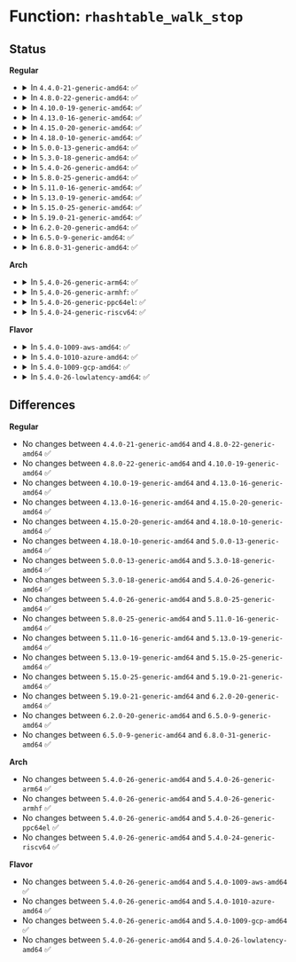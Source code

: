 # Function: <code>rhashtable_walk_stop</code>

## Status
<b>Regular</b>
<ul>
<li>
<details>
<summary>In <code>4.4.0-21-generic-amd64</code>: ✅</summary>

```c
void rhashtable_walk_stop(struct rhashtable_iter * iter)
```

```json
{
  "name": "rhashtable_walk_stop",
  "collision_type": "Unique Global",
  "inline_type": "No",
  "funcs": [
    {
      "addr": 18446744071583039008,
      "name": "rhashtable_walk_stop",
      "external": true,
      "loc": "lib/rhashtable.c:646",
      "file": "lib/rhashtable.c",
      "inline": "seen, unknown",
      "caller_inline": [],
      "caller_func": [
        "net/netlink/af_netlink.c:netlink_seq_stop",
        "net/netlink/af_netlink.c:__netlink_seq_next"
      ]
    }
  ],
  "symbols": [
    {
      "addr": 18446744071583039008,
      "name": "rhashtable_walk_stop",
      "section": ".text",
      "bind": "STB_GLOBAL",
      "size": 119
    }
  ]
}
```
</details>
</li>
<li>
<details>
<summary>In <code>4.8.0-22-generic-amd64</code>: ✅</summary>

```c
void rhashtable_walk_stop(struct rhashtable_iter * iter)
```

```json
{
  "name": "rhashtable_walk_stop",
  "collision_type": "Unique Global",
  "inline_type": "No",
  "funcs": [
    {
      "addr": 18446744071583331648,
      "name": "rhashtable_walk_stop",
      "external": true,
      "loc": "lib/rhashtable.c:651",
      "file": "lib/rhashtable.c",
      "inline": "seen, unknown",
      "caller_inline": [],
      "caller_func": [
        "net/netlink/af_netlink.c:netlink_seq_stop",
        "net/netlink/af_netlink.c:__netlink_seq_next"
      ]
    }
  ],
  "symbols": [
    {
      "addr": 18446744071583331648,
      "name": "rhashtable_walk_stop",
      "section": ".text",
      "bind": "STB_GLOBAL",
      "size": 115
    }
  ]
}
```
</details>
</li>
<li>
<details>
<summary>In <code>4.10.0-19-generic-amd64</code>: ✅</summary>

```c
void rhashtable_walk_stop(struct rhashtable_iter * iter)
```

```json
{
  "name": "rhashtable_walk_stop",
  "collision_type": "Unique Global",
  "inline_type": "No",
  "funcs": [
    {
      "addr": 18446744071583456896,
      "name": "rhashtable_walk_stop",
      "external": true,
      "loc": "lib/rhashtable.c:757",
      "file": "lib/rhashtable.c",
      "inline": "seen, unknown",
      "caller_inline": [],
      "caller_func": [
        "net/netlink/af_netlink.c:netlink_seq_stop",
        "net/netlink/af_netlink.c:__netlink_seq_next",
        "net/ipv6/seg6.c:seg6_genl_dumphmac"
      ]
    }
  ],
  "symbols": [
    {
      "addr": 18446744071583456896,
      "name": "rhashtable_walk_stop",
      "section": ".text",
      "bind": "STB_GLOBAL",
      "size": 112
    }
  ]
}
```
</details>
</li>
<li>
<details>
<summary>In <code>4.13.0-16-generic-amd64</code>: ✅</summary>

```c
void rhashtable_walk_stop(struct rhashtable_iter * iter)
```

```json
{
  "name": "rhashtable_walk_stop",
  "collision_type": "Unique Global",
  "inline_type": "No",
  "funcs": [
    {
      "addr": 18446744071583477344,
      "name": "rhashtable_walk_stop",
      "external": true,
      "loc": "lib/rhashtable.c:851",
      "file": "lib/rhashtable.c",
      "inline": "seen, unknown",
      "caller_inline": [],
      "caller_func": [
        "net/netlink/af_netlink.c:netlink_seq_stop",
        "net/netlink/af_netlink.c:__netlink_seq_next",
        "net/ipv6/seg6.c:seg6_genl_dumphmac"
      ]
    }
  ],
  "symbols": [
    {
      "addr": 18446744071583477344,
      "name": "rhashtable_walk_stop",
      "section": ".text",
      "bind": "STB_GLOBAL",
      "size": 112
    }
  ]
}
```
</details>
</li>
<li>
<details>
<summary>In <code>4.15.0-20-generic-amd64</code>: ✅</summary>

```c
void rhashtable_walk_stop(struct rhashtable_iter * iter)
```

```json
{
  "name": "rhashtable_walk_stop",
  "collision_type": "Unique Global",
  "inline_type": "No",
  "funcs": [
    {
      "addr": 18446744071583658304,
      "name": "rhashtable_walk_stop",
      "external": true,
      "loc": "lib/rhashtable.c:854",
      "file": "lib/rhashtable.c",
      "inline": "seen, unknown",
      "caller_inline": [],
      "caller_func": [
        "net/netlink/af_netlink.c:netlink_seq_stop",
        "net/netlink/af_netlink.c:__netlink_seq_next",
        "net/ipv6/seg6.c:seg6_genl_dumphmac"
      ]
    }
  ],
  "symbols": [
    {
      "addr": 18446744071583658304,
      "name": "rhashtable_walk_stop",
      "section": ".text",
      "bind": "STB_GLOBAL",
      "size": 112
    }
  ]
}
```
</details>
</li>
<li>
<details>
<summary>In <code>4.18.0-10-generic-amd64</code>: ✅</summary>

```c
void rhashtable_walk_stop(struct rhashtable_iter * iter)
```

```json
{
  "name": "rhashtable_walk_stop",
  "collision_type": "Unique Global",
  "inline_type": "No",
  "funcs": [
    {
      "addr": 18446744071583878928,
      "name": "rhashtable_walk_stop",
      "external": true,
      "loc": "lib/rhashtable.c:942",
      "file": "lib/rhashtable.c",
      "inline": "seen, unknown",
      "caller_inline": [],
      "caller_func": [
        "net/netlink/af_netlink.c:netlink_seq_stop",
        "net/netlink/af_netlink.c:__netlink_seq_next",
        "net/ipv6/seg6.c:seg6_genl_dumphmac"
      ]
    }
  ],
  "symbols": [
    {
      "addr": 18446744071583878928,
      "name": "rhashtable_walk_stop",
      "section": ".text",
      "bind": "STB_GLOBAL",
      "size": 104
    }
  ]
}
```
</details>
</li>
<li>
<details>
<summary>In <code>5.0.0-13-generic-amd64</code>: ✅</summary>

```c
void rhashtable_walk_stop(struct rhashtable_iter * iter)
```

```json
{
  "name": "rhashtable_walk_stop",
  "collision_type": "Unique Global",
  "inline_type": "No",
  "funcs": [
    {
      "addr": 18446744071583962304,
      "name": "rhashtable_walk_stop",
      "external": true,
      "loc": "lib/rhashtable.c:934",
      "file": "lib/rhashtable.c",
      "inline": "seen, unknown",
      "caller_inline": [],
      "caller_func": [
        "net/netlink/af_netlink.c:netlink_seq_stop",
        "net/netlink/af_netlink.c:__netlink_seq_next",
        "net/ipv6/seg6.c:seg6_genl_dumphmac"
      ]
    }
  ],
  "symbols": [
    {
      "addr": 18446744071583962304,
      "name": "rhashtable_walk_stop",
      "section": ".text",
      "bind": "STB_GLOBAL",
      "size": 104
    }
  ]
}
```
</details>
</li>
<li>
<details>
<summary>In <code>5.3.0-18-generic-amd64</code>: ✅</summary>

```c
void rhashtable_walk_stop(struct rhashtable_iter * iter)
```

```json
{
  "name": "rhashtable_walk_stop",
  "collision_type": "Unique Global",
  "inline_type": "No",
  "funcs": [
    {
      "addr": 18446744071584141952,
      "name": "rhashtable_walk_stop",
      "external": true,
      "loc": "lib/rhashtable.c:923",
      "file": "lib/rhashtable.c",
      "inline": "seen, unknown",
      "caller_inline": [],
      "caller_func": [
        "net/netlink/af_netlink.c:netlink_seq_stop",
        "net/netlink/af_netlink.c:__netlink_seq_next",
        "net/ipv6/seg6.c:seg6_genl_dumphmac"
      ]
    }
  ],
  "symbols": [
    {
      "addr": 18446744071584141952,
      "name": "rhashtable_walk_stop",
      "section": ".text",
      "bind": "STB_GLOBAL",
      "size": 116
    }
  ]
}
```
</details>
</li>
<li>
<details>
<summary>In <code>5.4.0-26-generic-amd64</code>: ✅</summary>

```c
void rhashtable_walk_stop(struct rhashtable_iter * iter)
```

```json
{
  "name": "rhashtable_walk_stop",
  "collision_type": "Unique Global",
  "inline_type": "No",
  "funcs": [
    {
      "addr": 18446744071584264400,
      "name": "rhashtable_walk_stop",
      "external": true,
      "loc": "lib/rhashtable.c:923",
      "file": "lib/rhashtable.c",
      "inline": "seen, unknown",
      "caller_inline": [],
      "caller_func": [
        "net/core/xdp.c:mem_allocator_disconnect",
        "net/core/xdp.c:mem_allocator_disconnect",
        "net/netlink/af_netlink.c:netlink_seq_stop",
        "net/netlink/af_netlink.c:__netlink_seq_next",
        "net/ipv6/seg6.c:seg6_genl_dumphmac"
      ]
    }
  ],
  "symbols": [
    {
      "addr": 18446744071584264400,
      "name": "rhashtable_walk_stop",
      "section": ".text",
      "bind": "STB_GLOBAL",
      "size": 116
    }
  ]
}
```
</details>
</li>
<li>
<details>
<summary>In <code>5.8.0-25-generic-amd64</code>: ✅</summary>

```c
void rhashtable_walk_stop(struct rhashtable_iter * iter)
```

```json
{
  "name": "rhashtable_walk_stop",
  "collision_type": "Unique Global",
  "inline_type": "No",
  "funcs": [
    {
      "addr": 18446744071584674016,
      "name": "rhashtable_walk_stop",
      "external": true,
      "loc": "lib/rhashtable.c:930",
      "file": "lib/rhashtable.c",
      "inline": "seen, unknown",
      "caller_inline": [],
      "caller_func": [
        "net/core/xdp.c:mem_allocator_disconnect",
        "net/core/xdp.c:mem_allocator_disconnect",
        "net/netlink/af_netlink.c:netlink_seq_stop",
        "net/netlink/af_netlink.c:__netlink_seq_next",
        "net/ipv6/seg6.c:seg6_genl_dumphmac"
      ]
    }
  ],
  "symbols": [
    {
      "addr": 18446744071584674016,
      "name": "rhashtable_walk_stop",
      "section": ".text",
      "bind": "STB_GLOBAL",
      "size": 116
    }
  ]
}
```
</details>
</li>
<li>
<details>
<summary>In <code>5.11.0-16-generic-amd64</code>: ✅</summary>

```c
void rhashtable_walk_stop(struct rhashtable_iter * iter)
```

```json
{
  "name": "rhashtable_walk_stop",
  "collision_type": "Unique Global",
  "inline_type": "No",
  "funcs": [
    {
      "addr": 18446744071584791632,
      "name": "rhashtable_walk_stop",
      "external": true,
      "loc": "lib/rhashtable.c:930",
      "file": "lib/rhashtable.c",
      "inline": "seen, unknown",
      "caller_inline": [],
      "caller_func": [
        "net/core/xdp.c:mem_allocator_disconnect",
        "net/core/xdp.c:mem_allocator_disconnect",
        "net/netlink/af_netlink.c:netlink_seq_stop",
        "net/netlink/af_netlink.c:__netlink_seq_next",
        "net/ipv6/seg6.c:seg6_genl_dumphmac"
      ]
    }
  ],
  "symbols": [
    {
      "addr": 18446744071584791632,
      "name": "rhashtable_walk_stop",
      "section": ".text",
      "bind": "STB_GLOBAL",
      "size": 121
    }
  ]
}
```
</details>
</li>
<li>
<details>
<summary>In <code>5.13.0-19-generic-amd64</code>: ✅</summary>

```c
void rhashtable_walk_stop(struct rhashtable_iter * iter)
```

```json
{
  "name": "rhashtable_walk_stop",
  "collision_type": "Unique Global",
  "inline_type": "No",
  "funcs": [
    {
      "addr": 18446744071584836640,
      "name": "rhashtable_walk_stop",
      "external": true,
      "loc": "lib/rhashtable.c:930",
      "file": "lib/rhashtable.c",
      "inline": "seen, unknown",
      "caller_inline": [],
      "caller_func": [
        "net/core/xdp.c:mem_allocator_disconnect",
        "net/core/xdp.c:mem_allocator_disconnect",
        "net/netlink/af_netlink.c:netlink_seq_stop",
        "net/netlink/af_netlink.c:__netlink_seq_next",
        "net/ipv6/seg6.c:seg6_genl_dumphmac"
      ]
    }
  ],
  "symbols": [
    {
      "addr": 18446744071584836640,
      "name": "rhashtable_walk_stop",
      "section": ".text",
      "bind": "STB_GLOBAL",
      "size": 121
    }
  ]
}
```
</details>
</li>
<li>
<details>
<summary>In <code>5.15.0-25-generic-amd64</code>: ✅</summary>

```c
void rhashtable_walk_stop(struct rhashtable_iter * iter)
```

```json
{
  "name": "rhashtable_walk_stop",
  "collision_type": "Unique Global",
  "inline_type": "No",
  "funcs": [
    {
      "addr": 18446744071585255840,
      "name": "rhashtable_walk_stop",
      "external": true,
      "loc": "lib/rhashtable.c:930",
      "file": "lib/rhashtable.c",
      "inline": "seen, unknown",
      "caller_inline": [],
      "caller_func": [
        "net/core/xdp.c:mem_allocator_disconnect",
        "net/core/xdp.c:mem_allocator_disconnect",
        "net/netlink/af_netlink.c:netlink_seq_stop",
        "net/netlink/af_netlink.c:__netlink_seq_next",
        "net/ipv6/seg6.c:seg6_genl_dumphmac",
        "net/ipv6/ioam6.c:ioam6_genl_dumpsc",
        "net/ipv6/ioam6.c:ioam6_genl_dumpns"
      ]
    }
  ],
  "symbols": [
    {
      "addr": 18446744071585255840,
      "name": "rhashtable_walk_stop",
      "section": ".text",
      "bind": "STB_GLOBAL",
      "size": 125
    }
  ]
}
```
</details>
</li>
<li>
<details>
<summary>In <code>5.19.0-21-generic-amd64</code>: ✅</summary>

```c
void rhashtable_walk_stop(struct rhashtable_iter * iter)
```

```json
{
  "name": "rhashtable_walk_stop",
  "collision_type": "Unique Global",
  "inline_type": "No",
  "funcs": [
    {
      "addr": 18446744071586092288,
      "name": "rhashtable_walk_stop",
      "external": true,
      "loc": "lib/rhashtable.c:930",
      "file": "lib/rhashtable.c",
      "inline": "seen, unknown",
      "caller_inline": [],
      "caller_func": [
        "net/core/xdp.c:mem_allocator_disconnect",
        "net/core/xdp.c:mem_allocator_disconnect",
        "net/netlink/af_netlink.c:netlink_seq_stop",
        "net/netlink/af_netlink.c:__netlink_seq_next",
        "net/ipv6/seg6.c:seg6_genl_dumphmac",
        "net/ipv6/ioam6.c:ioam6_genl_dumpsc",
        "net/ipv6/ioam6.c:ioam6_genl_dumpns"
      ]
    }
  ],
  "symbols": [
    {
      "addr": 18446744071586092288,
      "name": "rhashtable_walk_stop",
      "section": ".text",
      "bind": "STB_GLOBAL",
      "size": 133
    }
  ]
}
```
</details>
</li>
<li>
<details>
<summary>In <code>6.2.0-20-generic-amd64</code>: ✅</summary>

```c
void rhashtable_walk_stop(struct rhashtable_iter * iter)
```

```json
{
  "name": "rhashtable_walk_stop",
  "collision_type": "Unique Global",
  "inline_type": "No",
  "funcs": [
    {
      "addr": 18446744071587075680,
      "name": "rhashtable_walk_stop",
      "external": true,
      "loc": "lib/rhashtable.c:934",
      "file": "lib/rhashtable.c",
      "inline": "seen, unknown",
      "caller_inline": [],
      "caller_func": [
        "net/core/xdp.c:mem_allocator_disconnect",
        "net/core/xdp.c:mem_allocator_disconnect",
        "net/netlink/af_netlink.c:netlink_seq_stop",
        "net/netlink/af_netlink.c:__netlink_seq_next",
        "net/ipv6/seg6.c:seg6_genl_dumphmac",
        "net/ipv6/ioam6.c:ioam6_genl_dumpsc",
        "net/ipv6/ioam6.c:ioam6_genl_dumpns"
      ]
    }
  ],
  "symbols": [
    {
      "addr": 18446744071587075680,
      "name": "rhashtable_walk_stop",
      "section": ".text",
      "bind": "STB_GLOBAL",
      "size": 133
    }
  ]
}
```
</details>
</li>
<li>
<details>
<summary>In <code>6.5.0-9-generic-amd64</code>: ✅</summary>

```c
void rhashtable_walk_stop(struct rhashtable_iter * iter)
```

```json
{
  "name": "rhashtable_walk_stop",
  "collision_type": "Unique Global",
  "inline_type": "No",
  "funcs": [
    {
      "addr": 18446744071587334240,
      "name": "rhashtable_walk_stop",
      "external": true,
      "loc": "lib/rhashtable.c:934",
      "file": "lib/rhashtable.c",
      "inline": "seen, unknown",
      "caller_inline": [],
      "caller_func": [
        "net/core/xdp.c:mem_allocator_disconnect",
        "net/core/xdp.c:mem_allocator_disconnect",
        "net/netlink/af_netlink.c:netlink_seq_stop",
        "net/netlink/af_netlink.c:__netlink_seq_next",
        "net/ipv6/seg6.c:seg6_genl_dumphmac",
        "net/ipv6/ioam6.c:ioam6_genl_dumpsc",
        "net/ipv6/ioam6.c:ioam6_genl_dumpns"
      ]
    }
  ],
  "symbols": [
    {
      "addr": 18446744071587334240,
      "name": "rhashtable_walk_stop",
      "section": ".text",
      "bind": "STB_GLOBAL",
      "size": 133
    }
  ]
}
```
</details>
</li>
<li>
<details>
<summary>In <code>6.8.0-31-generic-amd64</code>: ✅</summary>

```c
void rhashtable_walk_stop(struct rhashtable_iter * iter)
```

```json
{
  "name": "rhashtable_walk_stop",
  "collision_type": "Unique Global",
  "inline_type": "No",
  "funcs": [
    {
      "addr": 18446744071587617632,
      "name": "rhashtable_walk_stop",
      "external": true,
      "loc": "lib/rhashtable.c:934",
      "file": "lib/rhashtable.c",
      "inline": "seen, unknown",
      "caller_inline": [],
      "caller_func": [
        "net/core/xdp.c:mem_allocator_disconnect",
        "net/core/xdp.c:mem_allocator_disconnect",
        "net/netlink/af_netlink.c:netlink_seq_stop",
        "net/netlink/af_netlink.c:__netlink_seq_next",
        "net/ipv6/seg6.c:seg6_genl_dumphmac",
        "net/ipv6/ioam6.c:ioam6_genl_dumpsc",
        "net/ipv6/ioam6.c:ioam6_genl_dumpns"
      ]
    }
  ],
  "symbols": [
    {
      "addr": 18446744071587617632,
      "name": "rhashtable_walk_stop",
      "section": ".text",
      "bind": "STB_GLOBAL",
      "size": 133
    }
  ]
}
```
</details>
</li>
</ul>
<b>Arch</b>
<ul>
<li>
<details>
<summary>In <code>5.4.0-26-generic-arm64</code>: ✅</summary>

```c
void rhashtable_walk_stop(struct rhashtable_iter * iter)
```

```json
{
  "name": "rhashtable_walk_stop",
  "collision_type": "Unique Global",
  "inline_type": "No",
  "funcs": [
    {
      "addr": 18446603336496146072,
      "name": "rhashtable_walk_stop",
      "external": true,
      "loc": "lib/rhashtable.c:923",
      "file": "lib/rhashtable.c",
      "inline": "seen, unknown",
      "caller_inline": [],
      "caller_func": [
        "net/core/xdp.c:mem_allocator_disconnect",
        "net/core/xdp.c:mem_allocator_disconnect",
        "net/netlink/af_netlink.c:netlink_seq_stop",
        "net/netlink/af_netlink.c:__netlink_seq_next",
        "net/ipv6/seg6.c:seg6_genl_dumphmac"
      ]
    }
  ],
  "symbols": [
    {
      "addr": 18446603336496146072,
      "name": "rhashtable_walk_stop",
      "section": ".text",
      "bind": "STB_GLOBAL",
      "size": 204
    }
  ]
}
```
</details>
</li>
<li>
<details>
<summary>In <code>5.4.0-26-generic-armhf</code>: ✅</summary>

```c
void rhashtable_walk_stop(struct rhashtable_iter * iter)
```

```json
{
  "name": "rhashtable_walk_stop",
  "collision_type": "Unique Global",
  "inline_type": "No",
  "funcs": [
    {
      "addr": 3229465224,
      "name": "rhashtable_walk_stop",
      "external": true,
      "loc": "lib/rhashtable.c:923",
      "file": "lib/rhashtable.c",
      "inline": "seen, unknown",
      "caller_inline": [],
      "caller_func": [
        "net/core/xdp.c:mem_allocator_disconnect",
        "net/core/xdp.c:mem_allocator_disconnect",
        "net/netlink/af_netlink.c:netlink_seq_stop",
        "net/netlink/af_netlink.c:__netlink_seq_next",
        "net/ipv6/seg6.c:seg6_genl_dumphmac"
      ]
    }
  ],
  "symbols": [
    {
      "addr": 3229465224,
      "name": "rhashtable_walk_stop",
      "section": ".text",
      "bind": "STB_GLOBAL",
      "size": 184
    }
  ]
}
```
</details>
</li>
<li>
<details>
<summary>In <code>5.4.0-26-generic-ppc64el</code>: ✅</summary>

```c
void rhashtable_walk_stop(struct rhashtable_iter * iter)
```

```json
{
  "name": "rhashtable_walk_stop",
  "collision_type": "Unique Global",
  "inline_type": "No",
  "funcs": [
    {
      "addr": 13835058055290401808,
      "name": "rhashtable_walk_stop",
      "external": true,
      "loc": "lib/rhashtable.c:923",
      "file": "lib/rhashtable.c",
      "inline": "seen, unknown",
      "caller_inline": [],
      "caller_func": [
        "net/core/xdp.c:mem_allocator_disconnect",
        "net/core/xdp.c:mem_allocator_disconnect",
        "net/netlink/af_netlink.c:netlink_seq_stop",
        "net/netlink/af_netlink.c:__netlink_seq_next",
        "net/ipv6/seg6.c:seg6_genl_dumphmac"
      ]
    }
  ],
  "symbols": [
    {
      "addr": 13835058055290401808,
      "name": "rhashtable_walk_stop",
      "section": ".text",
      "bind": "STB_GLOBAL",
      "size": 232
    }
  ]
}
```
</details>
</li>
<li>
<details>
<summary>In <code>5.4.0-24-generic-riscv64</code>: ✅</summary>

```c
void rhashtable_walk_stop(struct rhashtable_iter * iter)
```

```json
{
  "name": "rhashtable_walk_stop",
  "collision_type": "Unique Global",
  "inline_type": "No",
  "funcs": [
    {
      "addr": 18446743936275200094,
      "name": "rhashtable_walk_stop",
      "external": true,
      "loc": "lib/rhashtable.c:923",
      "file": "lib/rhashtable.c",
      "inline": "seen, unknown",
      "caller_inline": [],
      "caller_func": [
        "net/core/xdp.c:mem_allocator_disconnect",
        "net/core/xdp.c:mem_allocator_disconnect",
        "net/netlink/af_netlink.c:netlink_seq_stop",
        "net/netlink/af_netlink.c:__netlink_seq_next",
        "net/ipv6/seg6.c:seg6_genl_dumphmac"
      ]
    }
  ],
  "symbols": [
    {
      "addr": 18446743936275200094,
      "name": "rhashtable_walk_stop",
      "section": ".text",
      "bind": "STB_GLOBAL",
      "size": 172
    }
  ]
}
```
</details>
</li>
</ul>
<b>Flavor</b>
<ul>
<li>
<details>
<summary>In <code>5.4.0-1009-aws-amd64</code>: ✅</summary>

```c
void rhashtable_walk_stop(struct rhashtable_iter * iter)
```

```json
{
  "name": "rhashtable_walk_stop",
  "collision_type": "Unique Global",
  "inline_type": "No",
  "funcs": [
    {
      "addr": 18446744071584233136,
      "name": "rhashtable_walk_stop",
      "external": true,
      "loc": "lib/rhashtable.c:923",
      "file": "lib/rhashtable.c",
      "inline": "seen, unknown",
      "caller_inline": [],
      "caller_func": [
        "net/core/xdp.c:mem_allocator_disconnect",
        "net/core/xdp.c:mem_allocator_disconnect",
        "net/netlink/af_netlink.c:netlink_seq_stop",
        "net/netlink/af_netlink.c:__netlink_seq_next",
        "net/ipv6/seg6.c:seg6_genl_dumphmac"
      ]
    }
  ],
  "symbols": [
    {
      "addr": 18446744071584233136,
      "name": "rhashtable_walk_stop",
      "section": ".text",
      "bind": "STB_GLOBAL",
      "size": 116
    }
  ]
}
```
</details>
</li>
<li>
<details>
<summary>In <code>5.4.0-1010-azure-amd64</code>: ✅</summary>

```c
void rhashtable_walk_stop(struct rhashtable_iter * iter)
```

```json
{
  "name": "rhashtable_walk_stop",
  "collision_type": "Unique Global",
  "inline_type": "No",
  "funcs": [
    {
      "addr": 18446744071584168336,
      "name": "rhashtable_walk_stop",
      "external": true,
      "loc": "lib/rhashtable.c:923",
      "file": "lib/rhashtable.c",
      "inline": "seen, unknown",
      "caller_inline": [],
      "caller_func": [
        "net/core/xdp.c:mem_allocator_disconnect",
        "net/core/xdp.c:mem_allocator_disconnect",
        "net/netlink/af_netlink.c:netlink_seq_stop",
        "net/netlink/af_netlink.c:__netlink_seq_next",
        "net/ipv6/seg6.c:seg6_genl_dumphmac"
      ]
    }
  ],
  "symbols": [
    {
      "addr": 18446744071584168336,
      "name": "rhashtable_walk_stop",
      "section": ".text",
      "bind": "STB_GLOBAL",
      "size": 116
    }
  ]
}
```
</details>
</li>
<li>
<details>
<summary>In <code>5.4.0-1009-gcp-amd64</code>: ✅</summary>

```c
void rhashtable_walk_stop(struct rhashtable_iter * iter)
```

```json
{
  "name": "rhashtable_walk_stop",
  "collision_type": "Unique Global",
  "inline_type": "No",
  "funcs": [
    {
      "addr": 18446744071584216896,
      "name": "rhashtable_walk_stop",
      "external": true,
      "loc": "lib/rhashtable.c:923",
      "file": "lib/rhashtable.c",
      "inline": "seen, unknown",
      "caller_inline": [],
      "caller_func": [
        "net/core/xdp.c:mem_allocator_disconnect",
        "net/core/xdp.c:mem_allocator_disconnect",
        "net/netlink/af_netlink.c:netlink_seq_stop",
        "net/netlink/af_netlink.c:__netlink_seq_next",
        "net/ipv6/seg6.c:seg6_genl_dumphmac"
      ]
    }
  ],
  "symbols": [
    {
      "addr": 18446744071584216896,
      "name": "rhashtable_walk_stop",
      "section": ".text",
      "bind": "STB_GLOBAL",
      "size": 116
    }
  ]
}
```
</details>
</li>
<li>
<details>
<summary>In <code>5.4.0-26-lowlatency-amd64</code>: ✅</summary>

```c
void rhashtable_walk_stop(struct rhashtable_iter * iter)
```

```json
{
  "name": "rhashtable_walk_stop",
  "collision_type": "Unique Global",
  "inline_type": "No",
  "funcs": [
    {
      "addr": 18446744071584319232,
      "name": "rhashtable_walk_stop",
      "external": true,
      "loc": "lib/rhashtable.c:923",
      "file": "lib/rhashtable.c",
      "inline": "seen, unknown",
      "caller_inline": [],
      "caller_func": [
        "net/core/xdp.c:mem_allocator_disconnect",
        "net/core/xdp.c:mem_allocator_disconnect",
        "net/netlink/af_netlink.c:netlink_seq_stop",
        "net/netlink/af_netlink.c:__netlink_seq_next",
        "net/ipv6/seg6.c:seg6_genl_dumphmac"
      ]
    }
  ],
  "symbols": [
    {
      "addr": 18446744071584319232,
      "name": "rhashtable_walk_stop",
      "section": ".text",
      "bind": "STB_GLOBAL",
      "size": 123
    }
  ]
}
```
</details>
</li>
</ul>

## Differences
<b>Regular</b>
<ul>
<li>
No changes between <code>4.4.0-21-generic-amd64</code> and <code>4.8.0-22-generic-amd64</code> ✅
</li>
<li>
No changes between <code>4.8.0-22-generic-amd64</code> and <code>4.10.0-19-generic-amd64</code> ✅
</li>
<li>
No changes between <code>4.10.0-19-generic-amd64</code> and <code>4.13.0-16-generic-amd64</code> ✅
</li>
<li>
No changes between <code>4.13.0-16-generic-amd64</code> and <code>4.15.0-20-generic-amd64</code> ✅
</li>
<li>
No changes between <code>4.15.0-20-generic-amd64</code> and <code>4.18.0-10-generic-amd64</code> ✅
</li>
<li>
No changes between <code>4.18.0-10-generic-amd64</code> and <code>5.0.0-13-generic-amd64</code> ✅
</li>
<li>
No changes between <code>5.0.0-13-generic-amd64</code> and <code>5.3.0-18-generic-amd64</code> ✅
</li>
<li>
No changes between <code>5.3.0-18-generic-amd64</code> and <code>5.4.0-26-generic-amd64</code> ✅
</li>
<li>
No changes between <code>5.4.0-26-generic-amd64</code> and <code>5.8.0-25-generic-amd64</code> ✅
</li>
<li>
No changes between <code>5.8.0-25-generic-amd64</code> and <code>5.11.0-16-generic-amd64</code> ✅
</li>
<li>
No changes between <code>5.11.0-16-generic-amd64</code> and <code>5.13.0-19-generic-amd64</code> ✅
</li>
<li>
No changes between <code>5.13.0-19-generic-amd64</code> and <code>5.15.0-25-generic-amd64</code> ✅
</li>
<li>
No changes between <code>5.15.0-25-generic-amd64</code> and <code>5.19.0-21-generic-amd64</code> ✅
</li>
<li>
No changes between <code>5.19.0-21-generic-amd64</code> and <code>6.2.0-20-generic-amd64</code> ✅
</li>
<li>
No changes between <code>6.2.0-20-generic-amd64</code> and <code>6.5.0-9-generic-amd64</code> ✅
</li>
<li>
No changes between <code>6.5.0-9-generic-amd64</code> and <code>6.8.0-31-generic-amd64</code> ✅
</li>
</ul>
<b>Arch</b>
<ul>
<li>
No changes between <code>5.4.0-26-generic-amd64</code> and <code>5.4.0-26-generic-arm64</code> ✅
</li>
<li>
No changes between <code>5.4.0-26-generic-amd64</code> and <code>5.4.0-26-generic-armhf</code> ✅
</li>
<li>
No changes between <code>5.4.0-26-generic-amd64</code> and <code>5.4.0-26-generic-ppc64el</code> ✅
</li>
<li>
No changes between <code>5.4.0-26-generic-amd64</code> and <code>5.4.0-24-generic-riscv64</code> ✅
</li>
</ul>
<b>Flavor</b>
<ul>
<li>
No changes between <code>5.4.0-26-generic-amd64</code> and <code>5.4.0-1009-aws-amd64</code> ✅
</li>
<li>
No changes between <code>5.4.0-26-generic-amd64</code> and <code>5.4.0-1010-azure-amd64</code> ✅
</li>
<li>
No changes between <code>5.4.0-26-generic-amd64</code> and <code>5.4.0-1009-gcp-amd64</code> ✅
</li>
<li>
No changes between <code>5.4.0-26-generic-amd64</code> and <code>5.4.0-26-lowlatency-amd64</code> ✅
</li>
</ul>

